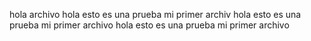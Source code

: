 hola archivo
hola esto es una prueba mi primer archiv
hola esto es una prueba mi primer archivo
hola esto es una prueba mi primer archivo
